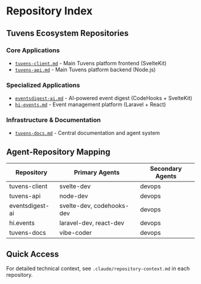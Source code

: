 # Repository Index

<!-- NOTE: This is a minimal index. Each repository maintains its own detailed context
     in its .claude/repository-context.md file. This index serves only as a navigation aid. -->

## Tuvens Ecosystem Repositories

### Core Applications
- [`tuvens-client.md`](./tuvens-client.md) - Main Tuvens platform frontend (SvelteKit)
- [`tuvens-api.md`](./tuvens-api.md) - Main Tuvens platform backend (Node.js)

### Specialized Applications  
- [`eventsdigest-ai.md`](./eventsdigest-ai.md) - AI-powered event digest (CodeHooks + SvelteKit)
- [`hi-events.md`](./hi-events.md) - Event management platform (Laravel + React)

### Infrastructure & Documentation
- [`tuvens-docs.md`](./tuvens-docs.md) - Central documentation and agent system

## Agent-Repository Mapping

| Repository | Primary Agents | Secondary Agents |
|------------|----------------|------------------|
| tuvens-client | svelte-dev | devops |
| tuvens-api | node-dev | devops |
| eventsdigest-ai | svelte-dev, codehooks-dev | devops |
| hi.events | laravel-dev, react-dev | devops |
| tuvens-docs | vibe-coder | devops |

## Quick Access
For detailed technical context, see `.claude/repository-context.md` in each repository.